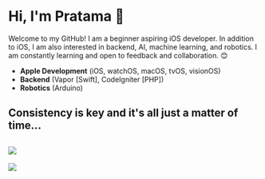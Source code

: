 # Hi, I'm Pratama 👋

Welcome to my GitHub! I am a beginner aspiring iOS developer. In addition to iOS, I am also interested in backend, AI, machine learning, and robotics. I am constantly learning and open to feedback and collaboration. 😊

- **Apple Development** (iOS, watchOS, macOS, tvOS, visionOS)
- **Backend** (Vapor [Swift], CodeIgniter [PHP])
- **Robotics** (Arduino)

## Consistency is key and it's all just a matter of time...
![](https://github-readme-streak-stats.herokuapp.com/?user=pratama6624&theme=dark&hide_border=false)
---
![](https://github-readme-stats.vercel.app/api/top-langs/?username=pratama6624&theme=dark&hide_border=false&include_all_commits=false&count_private=false&layout=compact)
